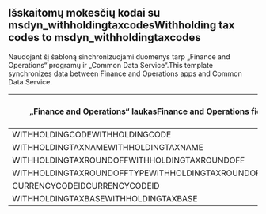 ## <a name="withholding-tax-codes-to-msdyn_withholdingtaxcodes"></a><span data-ttu-id="dd0b4-101">Išskaitomų mokesčių kodai su msdyn_withholdingtaxcodes</span><span class="sxs-lookup"><span data-stu-id="dd0b4-101">Withholding tax codes to msdyn_withholdingtaxcodes</span></span>

<span data-ttu-id="dd0b4-102">Naudojant šį šabloną sinchronizuojami duomenys tarp „Finance and Operations“ programų ir „Common Data Service“.</span><span class="sxs-lookup"><span data-stu-id="dd0b4-102">This template synchronizes data between Finance and Operations apps and Common Data Service.</span></span>

<span data-ttu-id="dd0b4-103">„Finance and Operations“ laukas</span><span class="sxs-lookup"><span data-stu-id="dd0b4-103">Finance and Operations field</span></span> | <span data-ttu-id="dd0b4-104">Schemos tipas</span><span class="sxs-lookup"><span data-stu-id="dd0b4-104">Map type</span></span> | <span data-ttu-id="dd0b4-105">Kitas „Dynamics 365” laukas</span><span class="sxs-lookup"><span data-stu-id="dd0b4-105">Other Dynamics 365 field</span></span> | <span data-ttu-id="dd0b4-106">Numatytoji reikšmė</span><span class="sxs-lookup"><span data-stu-id="dd0b4-106">Default value</span></span>
---|---|---|---
<span data-ttu-id="dd0b4-107">WITHHOLDINGCODE</span><span class="sxs-lookup"><span data-stu-id="dd0b4-107">WITHHOLDINGCODE</span></span> | = | <span data-ttu-id="dd0b4-108">msdyn_name</span><span class="sxs-lookup"><span data-stu-id="dd0b4-108">msdyn_name</span></span> | 
<span data-ttu-id="dd0b4-109">WITHHOLDINGTAXNAME</span><span class="sxs-lookup"><span data-stu-id="dd0b4-109">WITHHOLDINGTAXNAME</span></span> | = | <span data-ttu-id="dd0b4-110">msdyn_description</span><span class="sxs-lookup"><span data-stu-id="dd0b4-110">msdyn_description</span></span> | 
<span data-ttu-id="dd0b4-111">WITHHOLDINGTAXROUNDOFF</span><span class="sxs-lookup"><span data-stu-id="dd0b4-111">WITHHOLDINGTAXROUNDOFF</span></span> | = | <span data-ttu-id="dd0b4-112">msdyn_roundoff</span><span class="sxs-lookup"><span data-stu-id="dd0b4-112">msdyn_roundoff</span></span> | 
<span data-ttu-id="dd0b4-113">WITHHOLDINGTAXROUNDOFFTYPE</span><span class="sxs-lookup"><span data-stu-id="dd0b4-113">WITHHOLDINGTAXROUNDOFFTYPE</span></span> | >< | <span data-ttu-id="dd0b4-114">msdyn_roundofftype</span><span class="sxs-lookup"><span data-stu-id="dd0b4-114">msdyn_roundofftype</span></span> | 
<span data-ttu-id="dd0b4-115">CURRENCYCODEID</span><span class="sxs-lookup"><span data-stu-id="dd0b4-115">CURRENCYCODEID</span></span> | = | <span data-ttu-id="dd0b4-116">msdyn_currency.isocurrencycode</span><span class="sxs-lookup"><span data-stu-id="dd0b4-116">msdyn_currency.isocurrencycode</span></span> | 
<span data-ttu-id="dd0b4-117">WITHHOLDINGTAXBASE</span><span class="sxs-lookup"><span data-stu-id="dd0b4-117">WITHHOLDINGTAXBASE</span></span> | >< | <span data-ttu-id="dd0b4-118">msdyn_taxableamountorigin</span><span class="sxs-lookup"><span data-stu-id="dd0b4-118">msdyn_taxableamountorigin</span></span> | 
